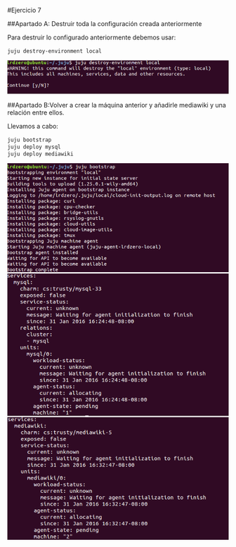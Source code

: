#Ejercicio 7

##Apartado A: Destruir toda la configuración creada anteriormente

Para destruir lo configurado anteriormente debemos usar:

    juju destroy-environment local
    
![](snapshot9.png)

##Apartado B:Volver a crear la máquina anterior y añadirle mediawiki y una relación entre ellos.

Llevamos a cabo:

    juju bootstrap
    juju deploy mysql
    juju deploy mediawiki
    
![](snapshot7.png)
![](snapshot8.png)
![](snapshot10.png)
